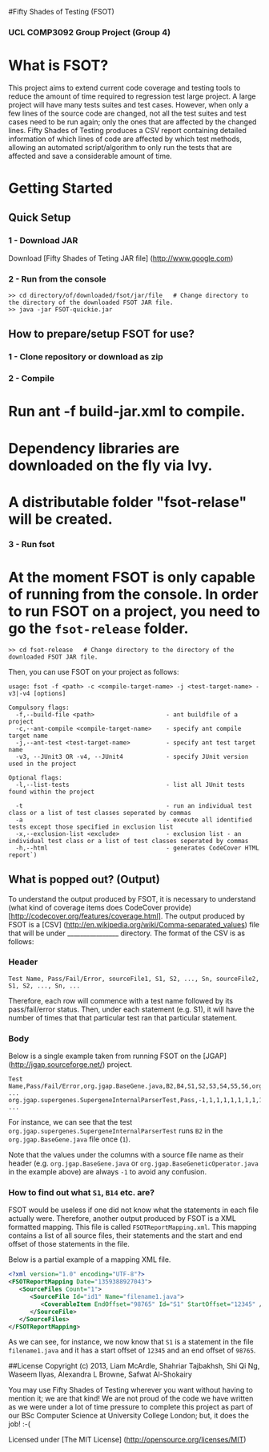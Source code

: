 #Fifty Shades of Testing (FSOT)
### UCL COMP3092 Group Project (Group 4)

# What is FSOT?
This project aims to extend current code coverage and testing tools to reduce the amount of time required to regression test large project. A large project will have many tests suites and test cases. However, when only a few lines of the source code are changed, not all the test suites and test cases need to be run again; only the ones that are affected by the changed lines. Fifty Shades of Testing produces a CSV report containing detailed information of which lines of code are affected by which test methods, allowing an automated script/algorithm to only run the tests that are affected and save a considerable amount of time.

# Getting Started
## Quick Setup
### 1 - Download JAR
Download [Fifty Shades of Teting JAR file] (http://www.google.com)

### 2 - Run from the console
``` console
>> cd directory/of/downloaded/fsot/jar/file   # Change directory to the directory of the downloaded FSOT JAR file.
>> java -jar FSOT-quickie.jar
```

## How to prepare/setup FSOT for use?
### 1 - Clone repository or download as zip

### 2 - Compile
# Run ant -f build-jar.xml to compile.
# Dependency libraries are downloaded on the fly via Ivy.
# A distributable folder "fsot-relase" will be created.

### 3 - Run fsot
# At the moment FSOT is only capable of running from the console. In order to run FSOT on a project, you need to go the `fsot-release` folder.
``` console
>> cd fsot-release   # Change directory to the directory of the downloaded FSOT JAR file.
```
Then, you can use FSOT on your project as follows:
```
usage: fsot -f <path> -c <compile-target-name> -j <test-target-name> -v3|-v4 [options]
                                
Compulsory flags:  
  -f,--build-file <path>                    - ant buildfile of a project  
  -c,--ant-compile <compile-target-name>    - specify ant compile target name
  -j,--ant-test <test-target-name>          - specify ant test target name   
  -v3, --JUnit3 OR -v4, --JUnit4            - specify JUnit version used in the project
  
Optional flags:
  -l,--list-tests                           - list all JUnit tests found within the project
  
  -t                                        - run an individual test class or a list of test classes seperated by commas
  -a                                        - execute all identified tests except those specified in exclusion list
  -x,--exclusion-list <exclude>             - exclusion list - an individual test class or a list of test classes seperated by commas
  -h,--html                                 - generates CodeCover HTML report`)
``` 

## What is popped out? (Output)

To understand the output produced by FSOT, it is necessary to understand (what kind of coverage items does CodeCover provide) [http://codecover.org/features/coverage.html].
The output produced by FSOT is a [CSV] (http://en.wikipedia.org/wiki/Comma-separated_values) file that will be under ________________ directory.
The format of the CSV is as follows:
### Header
```
Test Name, Pass/Fail/Error, sourceFile1, S1, S2, ..., Sn, sourceFile2, S1, S2, ..., Sn, ...
```
Therefore, each row will commence with a test name followed by its pass/fail/error status. Then, under each statement (e.g. S1), it will have the number of times that that particular test ran that particular statement.

### Body
Below is a single example taken from running FSOT on the [JGAP] (http://jgap.sourceforge.net/) project.
```
Test Name,Pass/Fail/Error,org.jgap.BaseGene.java,B2,B4,S1,S2,S3,S4,S5,S6,org.jgap.BaseGeneticOperator.java,B2,S1 ...
org.jgap.supergenes.SupergeneInternalParserTest,Pass,-1,1,1,1,1,1,1,1,1,-1,2,1 ...
```
For instance, we can see that the test `org.jgap.supergenes.SupergeneInternalParserTest` runs `B2` in the `org.jgap.BaseGene.java` file once (`1`).

Note that the values under the columns with a source file name as their header (e.g. `org.jgap.BaseGene.java` or `org.jgap.BaseGeneticOperator.java` in the example above) are always `-1` to avoid any confusion.

### How to find out what `S1`, `B14` etc. are?
FSOT would be useless if one did not know what the statements in each file actually were. Therefore, another output produced by FSOT is a XML formatted mapping. This file is called `FSOTReportMapping.xml`. This mapping contains a list of all source files, their statements and the start and end offset of those statements in the file.

Below is a partial example of a mapping XML file.

``` xml
<?xml version="1.0" encoding="UTF-8"?>
<FSOTReportMapping Date="1359388927043">
   <SourceFiles Count="1">
      <SourceFile Id="id1" Name="filename1.java">
         <CoverableItem EndOffset="98765" Id="S1" StartOffset="12345" />
      </SourceFile>
   </SourceFiles>
</FSOTReportMapping>
```

As we can see, for instance, we now know that `S1` is a statement in the file `filename1.java` and it has a start offset of `12345` and an end offset of `98765`. 

##License
Copyright (c) 2013, Liam McArdle, Shahriar Tajbakhsh, Shi Qi Ng, Waseem Ilyas, Alexandra L Browne, Safwat Al-Shokairy

You may use Fifty Shades of Testing wherever you want without having to mention it; we are that kind! We are not proud of the code we have written as we were under a lot of time pressure to complete this project as part of our BSc Computer Science at University College London; but, it does the job! :-(

Licensed under [The MIT License] (http://opensource.org/licenses/MIT)
